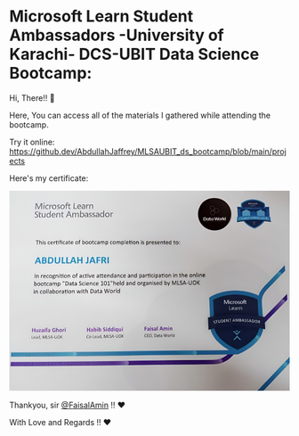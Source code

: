 # Microsoft Learn Student Ambassadors -University of Karachi- DCS-UBIT Data Science Bootcamp: 

Hi, There!! 👋

Here, You can access all of the materials I gathered while attending the bootcamp.

Try it online: https://github.dev/AbdullahJaffrey/MLSAUBIT_ds_bootcamp/blob/main/projects

Here's my certificate:

!['MLSA Uok DataScience Bootcamp Certificate'](https://raw.githubusercontent.com/AbdullahJaffrey/MLSAUBIT_ds_bootcamp/main/MLSA%20Uok%20DataScience%20Bootcamp%20Certificate.jpeg)

Thankyou, sir [@FaisalAmin](https://github.com/faisalamin12) !! ❤️

With Love and Regards !! ❤️
